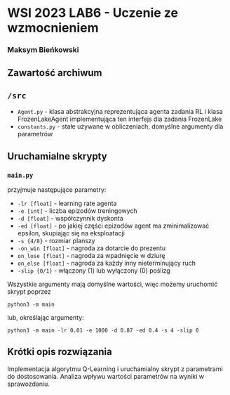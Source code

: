 # WSI 2023 LAB6 - Uczenie ze wzmocnieniem
### Maksym Bieńkowski

## Zawartość archiwum
## `/src`
* `Agent.py` - klasa abstrakcyjna reprezentująca agenta zadania RL i klasa FrozenLakeAgent
implementująca ten interfejs dla zadania FrozenLake
* `constants.py` - stałe używane w obliczeniach, domyślne argumenty dla parametrów

## Uruchamialne skrypty
### `main.py`
przyjmuje następujące parametry: 
* `-lr [float]` - learning rate agenta
* `-e [int]` - liczba epizodów treningowych
* `-d [float]` - współczynnik dyskonta
* `-ed [float]` - po jakiej części epizodów agent ma zminimalizować epsilon, skupiając się na eksploatacji
* `-s {4/8}` - rozmiar planszy
* `-on_win [float]` - nagroda za dotarcie do prezentu
* `on_lose [float]` - nagroda za wpadnięcie w dziurę
* `on_else [float]` - nagroda za każdy inny nieterminujący ruch
* `-slip {0/1}` - włączony (1) lub wyłączony (0) poślizg

Wszystkie argumenty mają domyślne wartości, więc możemy uruchomić skrypt poprzez
```shell
python3 -m main
```
lub, określając argumenty:
```shell
python3 -m main -lr 0.01 -e 1000 -d 0.87 -ed 0.4 -s 4 -slip 0
```
## Krótki opis rozwiązania
Implementacja algorytmu Q-Learning i uruchamialny skrypt z parametrami do dostosowania. 
Analiza wpływu wartości parametrów na wyniki w sprawozdaniu.